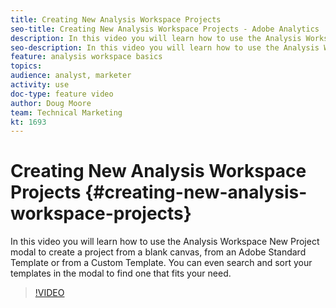 ```yaml
---
title: Creating New Analysis Workspace Projects
seo-title: Creating New Analysis Workspace Projects - Adobe Analytics
description: In this video you will learn how to use the Analysis Workspace New Project modal to create a project from a blank canvas, from an Adobe Standard Template or from a Custom Template. You can even search and sort your templates in the modal to find one that fits your need.
seo-description: In this video you will learn how to use the Analysis Workspace New Project modal to create a project from a blank canvas, from an Adobe Standard Template or from a Custom Template. You can even search and sort your templates in the modal to find one that fits your need. - Adobe Analytics
feature: analysis workspace basics
topics: 
audience: analyst, marketer
activity: use
doc-type: feature video
author: Doug Moore
team: Technical Marketing
kt: 1693
---
```


# Creating New Analysis Workspace Projects {#creating-new-analysis-workspace-projects}

In this video you will learn how to use the Analysis Workspace New Project modal to create a project from a blank canvas, from an Adobe Standard Template or from a Custom Template. You can even search and sort your templates in the modal to find one that fits your need.

>[!VIDEO](https://video.tv.adobe.com/v/23233/?quality=12)
